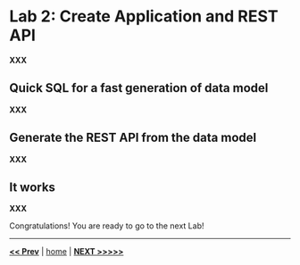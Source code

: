 # Lab 2: Create Application and REST API

**XXX**

## Quick SQL for a fast generation of data model

**XXX**

## Generate the REST API from the data model

**XXX**

## It works

**XXX**

Congratulations! You are ready to go to the next Lab!

---

[**<< Prev**](../lab1/README.md) | [home](../README.md) | [**NEXT >>>>>**](../lab3/README.md)
